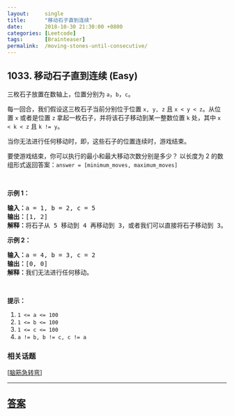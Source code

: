 ```yaml
---
layout:     single
title:      "移动石子直到连续"
date:       2018-10-30 21:30:00 +0800
categories: [Leetcode]
tags:       [Brainteaser]
permalink:  /moving-stones-until-consecutive/
---
```


## 1033. 移动石子直到连续 (Easy)

<p>三枚石子放置在数轴上，位置分别为 <code>a</code>，<code>b</code>，<code>c</code>。</p>

<p>每一回合，我们假设这三枚石子当前分别位于位置 <code>x, y, z</code> 且 <code>x &lt; y &lt; z</code>。从位置 <code>x</code> 或者是位置 <code>z</code> 拿起一枚石子，并将该石子移动到某一整数位置 <code>k</code> 处，其中 <code>x &lt; k &lt; z</code> 且 <code>k != y</code>。</p>

<p>当你无法进行任何移动时，即，这些石子的位置连续时，游戏结束。</p>

<p>要使游戏结束，你可以执行的最小和最大移动次数分别是多少？ 以长度为 2 的数组形式返回答案：<code>answer = [minimum_moves, maximum_moves]</code></p>

<p>&nbsp;</p>

<p><strong>示例 1：</strong></p>

<pre><strong>输入：</strong>a = 1, b = 2, c = 5
<strong>输出：</strong>[1, 2]
<strong>解释：</strong>将石子从 5 移动到 4 再移动到 3，或者我们可以直接将石子移动到 3。
</pre>

<p><strong>示例 2：</strong></p>

<pre><strong>输入：</strong>a = 4, b = 3, c = 2
<strong>输出：</strong>[0, 0]
<strong>解释：</strong>我们无法进行任何移动。
</pre>

<p>&nbsp;</p>

<p><strong>提示：</strong></p>

<ol>
	<li><code>1 &lt;= a &lt;= 100</code></li>
	<li><code>1 &lt;= b &lt;= 100</code></li>
	<li><code>1 &lt;= c &lt;= 100</code></li>
	<li><code>a != b, b != c, c != a</code></li>
</ol>

### 相关话题
  [[脑筋急转弯](https://github.com/openset/leetcode/tree/master/tag/brainteaser/README.md)]

---

## [答案](https://github.com/openset/leetcode/tree/master/problems/moving-stones-until-consecutive)
